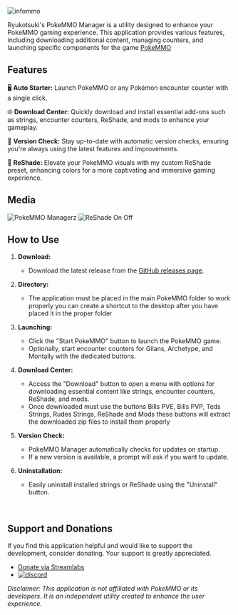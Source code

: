 ![infommo](https://github.com/Ryukotsuki/PokeMMO-Manager/assets/50199421/20578647-d019-4ba3-b227-63a23ec19c56)

Ryukotsuki's PokeMMO Manager is a utility designed to enhance your PokeMMO gaming experience. This application provides various features, including downloading additional content, managing counters, and launching specific components for the game [PokeMMO](https://pokemmo.com/)


## Features

🖥️ **Auto Starter:** Launch PokeMMO or any Pokémon encounter counter with a single click.

🌐 **Download Center:** Quickly download and install essential add-ons such as strings, encounter counters, ReShade, and mods to enhance your gameplay.

🚀 **Version Check:** Stay up-to-date with automatic version checks, ensuring you're always using the latest features and improvements.

🎨 **ReShade:** Elevate your PokeMMO visuals with my custom ReShade preset, enhancing colors for a more captivating and immersive gaming experience.

## Media
![PokeMMO Managerz](https://github.com/Ryukotsuki/PokeMMO-Manager/assets/50199421/ea519a47-a74e-4eb1-868b-f2d6eeaa8163)
![ReShade On Off](https://github.com/Ryukotsuki/PokeMMO-Manager/assets/50199421/2b98cbdf-8b65-4721-9202-f622b64c72fa)


## How to Use

1. **Download:**
   - Download the latest release from the [GitHub releases page](https://github.com/Ryukotsuki/PokeMMO-Manager/releases).
 
2. **Directory:**
   - The application must be placed in the main PokeMMO folder to work properly you can create a shortcut to the desktop after you have placed it in the proper folder

1. **Launching:**
   - Click the "Start PokeMMO" button to launch the PokeMMO game.
   - Optionally, start encounter counters for Gilans, Archetype, and Montally with the dedicated buttons.

2. **Download Center:**
   - Access the "Download" button to open a menu with options for downloading essential content like strings, encounter counters, ReShade, and mods.
   - Once downloaded must use the buttons Bills PVE, Bills PVP, Teds Strings, Rudes Strings, ReShade and Mods these buttons will extract the downloaded zip files to install them properly

3. **Version Check:**
   - PokeMMO Manager automatically checks for updates on startup.
   - If a new version is available, a prompt will ask if you want to update.

4. **Uninstallation:**
   - Easily uninstall installed strings or ReShade using the "Uninstall" button.

&nbsp;
## Support and Donations

If you find this application helpful and would like to support the development, consider donating. Your support is greatly appreciated.

- [Donate via Streamlabs](https://streamlabs.com/ryukotsukii/tip)
- [![discord](https://assets-global.website-files.com/6257adef93867e50d84d30e2/62594fddd654fc29fcc07359_cb48d2a8d4991281d7a6a95d2f58195e.svg)](https://discord.com/invite/ADFufST3cY)

*Disclaimer: This application is not affiliated with PokeMMO or its developers. It is an independent utility created to enhance the user experience.*
